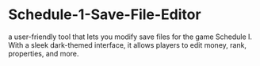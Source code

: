 # Schedule-1-Save-File-Editor
a user-friendly tool that lets you modify save files for the game Schedule I. With a sleek dark-themed interface, it allows players to edit money, rank, properties, and more.
